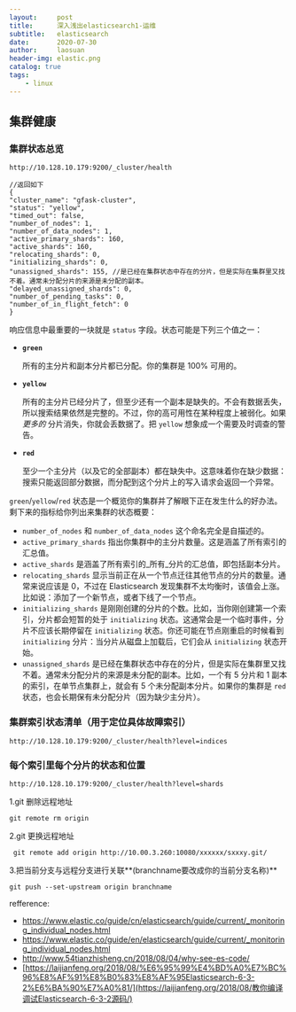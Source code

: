 ```yaml
---
layout:     post
title:      深入浅出elasticsearch1-运维
subtitle:   elasticsearch
date:       2020-07-30
author:     laosuan
header-img: elastic.png
catalog: true
tags:
    - linux
---
```


##  集群健康

### 集群状态总览

```
http://10.128.10.179:9200/_cluster/health

//返回如下
{
"cluster_name": "gfask-cluster",
"status": "yellow",
"timed_out": false,
"number_of_nodes": 1,
"number_of_data_nodes": 1,
"active_primary_shards": 160,
"active_shards": 160,
"relocating_shards": 0,
"initializing_shards": 0,
"unassigned_shards": 155, //是已经在集群状态中存在的分片，但是实际在集群里又找不着。通常未分配分片的来源是未分配的副本。
"delayed_unassigned_shards": 0,
"number_of_pending_tasks": 0,
"number_of_in_flight_fetch": 0
}
```

响应信息中最重要的一块就是 `status` 字段。状态可能是下列三个值之一：

- **`green`**

  所有的主分片和副本分片都已分配。你的集群是 100% 可用的。

- **`yellow`**

  所有的主分片已经分片了，但至少还有一个副本是缺失的。不会有数据丢失，所以搜索结果依然是完整的。不过，你的高可用性在某种程度上被弱化。如果 *更多的* 分片消失，你就会丢数据了。把 `yellow` 想象成一个需要及时调查的警告。

- **`red`**

  至少一个主分片（以及它的全部副本）都在缺失中。这意味着你在缺少数据：搜索只能返回部分数据，而分配到这个分片上的写入请求会返回一个异常。

`green`/`yellow`/`red` 状态是一个概览你的集群并了解眼下正在发生什么的好办法。剩下来的指标给你列出来集群的状态概要：

- `number_of_nodes` 和 `number_of_data_nodes` 这个命名完全是自描述的。
- `active_primary_shards` 指出你集群中的主分片数量。这是涵盖了所有索引的汇总值。
- `active_shards` 是涵盖了所有索引的_所有_分片的汇总值，即包括副本分片。
- `relocating_shards` 显示当前正在从一个节点迁往其他节点的分片的数量。通常来说应该是 0，不过在 Elasticsearch 发现集群不太均衡时，该值会上涨。比如说：添加了一个新节点，或者下线了一个节点。
- `initializing_shards` 是刚刚创建的分片的个数。比如，当你刚创建第一个索引，分片都会短暂的处于 `initializing` 状态。这通常会是一个临时事件，分片不应该长期停留在 `initializing` 状态。你还可能在节点刚重启的时候看到 `initializing` 分片：当分片从磁盘上加载后，它们会从 `initializing` 状态开始。
- `unassigned_shards` 是已经在集群状态中存在的分片，但是实际在集群里又找不着。通常未分配分片的来源是未分配的副本。比如，一个有 5 分片和 1 副本的索引，在单节点集群上，就会有 5 个未分配副本分片。如果你的集群是 `red` 状态，也会长期保有未分配分片（因为缺少主分片）。



### 集群索引状态清单（用于定位具体故障索引）

```
http://10.128.10.179:9200/_cluster/health?level=indices
```

### 每个索引里每个分片的状态和位置

```
http://10.128.10.179:9200/_cluster/health?level=shards
```

1.git 删除远程地址

```
git remote rm origin
```

2.git 更换远程地址

```
 git remote add origin http://10.00.3.260:10080/xxxxxx/sxxxy.git/
```

3.把当前分支与远程分支进行关联**(branchname要改成你的当前分支名称)**

```
git push --set-upstream origin branchname
```

refference:

- https://www.elastic.co/guide/cn/elasticsearch/guide/current/_monitoring_individual_nodes.html
- https://www.elastic.co/guide/en/elasticsearch/guide/current/_monitoring_individual_nodes.html
- http://www.54tianzhisheng.cn/2018/08/04/why-see-es-code/
- [https://laijianfeng.org/2018/08/%E6%95%99%E4%BD%A0%E7%BC%96%E8%AF%91%E8%B0%83%E8%AF%95Elasticsearch-6-3-2%E6%BA%90%E7%A0%81/](https://laijianfeng.org/2018/08/教你编译调试Elasticsearch-6-3-2源码/)